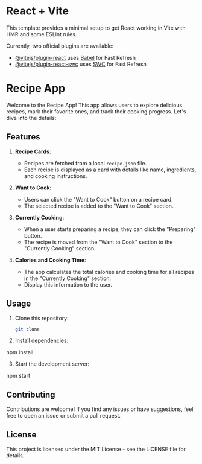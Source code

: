 # React + Vite

This template provides a minimal setup to get React working in Vite with HMR and some ESLint rules.

Currently, two official plugins are available:

- [@vitejs/plugin-react](https://github.com/vitejs/vite-plugin-react/blob/main/packages/plugin-react/README.md) uses [Babel](https://babeljs.io/) for Fast Refresh
- [@vitejs/plugin-react-swc](https://github.com/vitejs/vite-plugin-react-swc) uses [SWC](https://swc.rs/) for Fast Refresh

# Recipe App

Welcome to the Recipe App! This app allows users to explore delicious recipes, mark their favorite ones, and track their cooking progress. Let's dive into the details:

## Features

1. **Recipe Cards**:
   - Recipes are fetched from a local `recipe.json` file.
   - Each recipe is displayed as a card with details like name, ingredients, and cooking instructions.

2. **Want to Cook**:
   - Users can click the "Want to Cook" button on a recipe card.
   - The selected recipe is added to the "Want to Cook" section.

3. **Currently Cooking**:
   - When a user starts preparing a recipe, they can click the "Preparing" button.
   - The recipe is moved from the "Want to Cook" section to the "Currently Cooking" section.

4. **Calories and Cooking Time**:
   - The app calculates the total calories and cooking time for all recipes in the "Currently Cooking" section.
   - Display this information to the user.

## Usage

1. Clone this repository:
   ```bash
   git clone 
2. Install dependencies:

  npm install 

3. Start the development server:

npm start

## Contributing
Contributions are welcome! If you find any issues or have suggestions, feel free to open an issue or submit a pull request.
## License
This project is licensed under the MIT License - see the LICENSE file for details.

